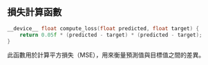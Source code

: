 ## 損失計算函數

```cpp
__device__ float compute_loss(float predicted, float target) {
    return 0.05f * (predicted - target) * (predicted - target);
}
```
此函數用於計算平方損失（MSE），用來衡量預測值與目標值之間的差異。

